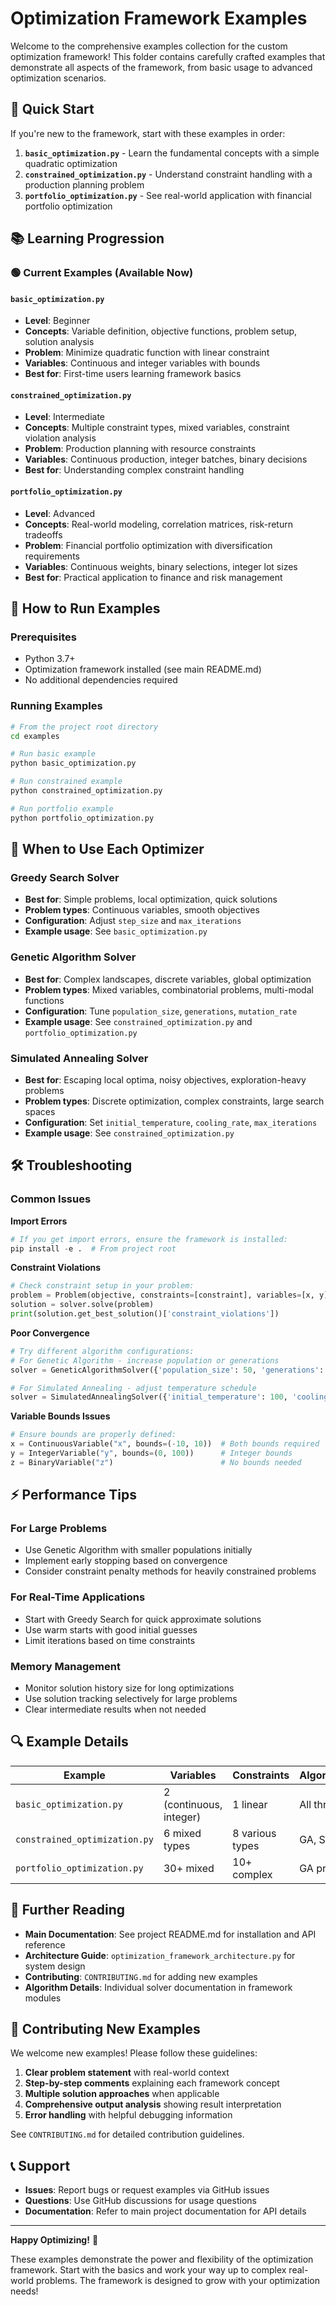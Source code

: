 # Optimization Framework Examples

Welcome to the comprehensive examples collection for the custom optimization framework! This folder contains carefully crafted examples that demonstrate all aspects of the framework, from basic usage to advanced optimization scenarios.

## 🚀 Quick Start

If you're new to the framework, start with these examples in order:

1. **`basic_optimization.py`** - Learn the fundamental concepts with a simple quadratic optimization
2. **`constrained_optimization.py`** - Understand constraint handling with a production planning problem  
3. **`portfolio_optimization.py`** - See real-world application with financial portfolio optimization

## 📚 Learning Progression

### 🟢 **Current Examples (Available Now)**

#### `basic_optimization.py`
- **Level**: Beginner
- **Concepts**: Variable definition, objective functions, problem setup, solution analysis
- **Problem**: Minimize quadratic function with linear constraint
- **Variables**: Continuous and integer variables with bounds
- **Best for**: First-time users learning framework basics

#### `constrained_optimization.py` 
- **Level**: Intermediate
- **Concepts**: Multiple constraint types, mixed variables, constraint violation analysis
- **Problem**: Production planning with resource constraints
- **Variables**: Continuous production, integer batches, binary decisions
- **Best for**: Understanding complex constraint handling

#### `portfolio_optimization.py`
- **Level**: Advanced  
- **Concepts**: Real-world modeling, correlation matrices, risk-return tradeoffs
- **Problem**: Financial portfolio optimization with diversification requirements
- **Variables**: Continuous weights, binary selections, integer lot sizes
- **Best for**: Practical application to finance and risk management

## 🔧 How to Run Examples

### Prerequisites
- Python 3.7+
- Optimization framework installed (see main README.md)
- No additional dependencies required

### Running Examples
```bash
# From the project root directory
cd examples

# Run basic example
python basic_optimization.py

# Run constrained example  
python constrained_optimization.py

# Run portfolio example
python portfolio_optimization.py
```

## 🎯 When to Use Each Optimizer

### Greedy Search Solver
- **Best for**: Simple problems, local optimization, quick solutions
- **Problem types**: Continuous variables, smooth objectives
- **Configuration**: Adjust `step_size` and `max_iterations`
- **Example usage**: See `basic_optimization.py`

### Genetic Algorithm Solver  
- **Best for**: Complex landscapes, discrete variables, global optimization
- **Problem types**: Mixed variables, combinatorial problems, multi-modal functions
- **Configuration**: Tune `population_size`, `generations`, `mutation_rate`
- **Example usage**: See `constrained_optimization.py` and `portfolio_optimization.py`

### Simulated Annealing Solver
- **Best for**: Escaping local optima, noisy objectives, exploration-heavy problems
- **Problem types**: Discrete optimization, complex constraints, large search spaces
- **Configuration**: Set `initial_temperature`, `cooling_rate`, `max_iterations`
- **Example usage**: See `constrained_optimization.py`

## 🛠️ Troubleshooting

### Common Issues

**Import Errors**
```python
# If you get import errors, ensure the framework is installed:
pip install -e .  # From project root
```

**Constraint Violations**
```python
# Check constraint setup in your problem:
problem = Problem(objective, constraints=[constraint], variables=[x, y])
solution = solver.solve(problem)
print(solution.get_best_solution()['constraint_violations'])
```

**Poor Convergence**
```python
# Try different algorithm configurations:
# For Genetic Algorithm - increase population or generations
solver = GeneticAlgorithmSolver({'population_size': 50, 'generations': 100})

# For Simulated Annealing - adjust temperature schedule  
solver = SimulatedAnnealingSolver({'initial_temperature': 100, 'cooling_rate': 0.95})
```

**Variable Bounds Issues**
```python
# Ensure bounds are properly defined:
x = ContinuousVariable("x", bounds=(-10, 10))  # Both bounds required
y = IntegerVariable("y", bounds=(0, 100))      # Integer bounds
z = BinaryVariable("z")                        # No bounds needed
```

## ⚡ Performance Tips

### For Large Problems
- Use Genetic Algorithm with smaller populations initially
- Implement early stopping based on convergence
- Consider constraint penalty methods for heavily constrained problems

### For Real-Time Applications  
- Start with Greedy Search for quick approximate solutions
- Use warm starts with good initial guesses
- Limit iterations based on time constraints

### Memory Management
- Monitor solution history size for long optimizations
- Use solution tracking selectively for large problems
- Clear intermediate results when not needed

## 🔍 Example Details

| Example | Variables | Constraints | Algorithms | Difficulty |
|---------|-----------|-------------|------------|------------|
| `basic_optimization.py` | 2 (continuous, integer) | 1 linear | All three | Beginner |
| `constrained_optimization.py` | 6 mixed types | 8 various types | GA, SA | Intermediate |
| `portfolio_optimization.py` | 30+ mixed | 10+ complex | GA primary | Advanced |

## 📖 Further Reading

- **Main Documentation**: See project README.md for installation and API reference
- **Architecture Guide**: `optimization_framework_architecture.py` for system design
- **Contributing**: `CONTRIBUTING.md` for adding new examples
- **Algorithm Details**: Individual solver documentation in framework modules

## 🤝 Contributing New Examples

We welcome new examples! Please follow these guidelines:

1. **Clear problem statement** with real-world context
2. **Step-by-step comments** explaining each framework concept
3. **Multiple solution approaches** when applicable  
4. **Comprehensive output analysis** showing result interpretation
5. **Error handling** with helpful debugging information

See `CONTRIBUTING.md` for detailed contribution guidelines.

## 📞 Support

- **Issues**: Report bugs or request examples via GitHub issues
- **Questions**: Use GitHub discussions for usage questions
- **Documentation**: Refer to main project documentation for API details

---

**Happy Optimizing!** 🎯

These examples demonstrate the power and flexibility of the optimization framework. Start with the basics and work your way up to complex real-world problems. The framework is designed to grow with your optimization needs!
